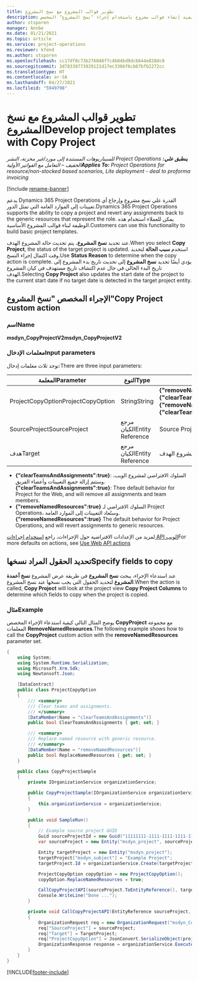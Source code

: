 ```yaml
---
title: تطوير قوالب المشروع مع نسخ المشروع‬
description: يوفر هذا الموضوع معلومات حول كيفية إنشاء قوالب مشروع باستخدام إجراء "نسخ المشروع" المخصص.
author: stsporen
manager: Annbe
ms.date: 01/21/2021
ms.topic: article
ms.service: project-operations
ms.reviewer: kfend
ms.author: stsporen
ms.openlocfilehash: cc17df0c73b276048f7c4b04bd9dc6644e828dc0
ms.sourcegitcommit: 3d78338773929121d17ec3386f6cb67bfb2272cc
ms.translationtype: HT
ms.contentlocale: ar-SA
ms.lasthandoff: 04/27/2021
ms.locfileid: "5949798"
---
```

# <a name="develop-project-templates-with-copy-project"></a><span data-ttu-id="a7c48-103">تطوير قوالب المشروع مع نسخ المشروع‬</span><span class="sxs-lookup"><span data-stu-id="a7c48-103">Develop project templates with Copy Project</span></span>

<span data-ttu-id="a7c48-104">_**ينطبق علي:** ‏‫Project Operations للسيناريوهات المستندة إلى مورد/غير مخزنة‬، ‏‫النشر الخفيف – التعامل مع الفواتير الأولية‬_</span><span class="sxs-lookup"><span data-stu-id="a7c48-104">_**Applies To:** Project Operations for resource/non-stocked based scenarios, Lite deployment - deal to proforma invoicing_</span></span>

[!include [rename-banner](~/includes/cc-data-platform-banner.md)]

<span data-ttu-id="a7c48-105">يدعم Dynamics 365 Project Operations القدرة علي نسخ مشروع وإرجاع أي تعيينات إلى الموارد العامة التي تمثل الدور.</span><span class="sxs-lookup"><span data-stu-id="a7c48-105">Dynamics 365 Project Operations supports the ability to copy a project and revert any assignments back to the generic resources that represent the role.</span></span> <span data-ttu-id="a7c48-106">يمكن للعملاء استخدام هذه الوظيفة لبناء قوالب المشروع الأساسية.</span><span class="sxs-lookup"><span data-stu-id="a7c48-106">Customers can use this functionality to build basic project templates.</span></span>

<span data-ttu-id="a7c48-107">عند تحديد **نسخ المشروع**، يتم تحديث حالة المشروع الهدف.</span><span class="sxs-lookup"><span data-stu-id="a7c48-107">When you select **Copy Project**, the status of the target project is updated.</span></span> <span data-ttu-id="a7c48-108">استخدم **سبب الحالة** لتحديد وقت اكتمال إجراء النسخ.</span><span class="sxs-lookup"><span data-stu-id="a7c48-108">Use **Status Reason** to determine when the copy action is complete.</span></span> <span data-ttu-id="a7c48-109">يؤدي أيضًا تحديد **نسخ المشروع** إلى تحديث تاريخ بدء المشروع إلى تاريخ البدء الحالي في حال عدم اكتشاف تاريخ مستهدف في كيان المشروع الهدف.</span><span class="sxs-lookup"><span data-stu-id="a7c48-109">Selecting **Copy Project** also updates the start date of the project to the current start date if no target date is detected in the target project entity.</span></span>

## <a name="copy-project-custom-action"></a><span data-ttu-id="a7c48-110">الإجراء المخصص "نسخ المشروع"</span><span class="sxs-lookup"><span data-stu-id="a7c48-110">Copy Project custom action</span></span> 

### <a name="name"></a><span data-ttu-id="a7c48-111">اسم</span><span class="sxs-lookup"><span data-stu-id="a7c48-111">Name</span></span> 

<span data-ttu-id="a7c48-112">**msdyn_CopyProjectV2**</span><span class="sxs-lookup"><span data-stu-id="a7c48-112">**msdyn_CopyProjectV2**</span></span>

### <a name="input-parameters"></a><span data-ttu-id="a7c48-113">معلمات الإدخال</span><span class="sxs-lookup"><span data-stu-id="a7c48-113">Input parameters</span></span>
<span data-ttu-id="a7c48-114">توجد ثلاث معلمات إدخال:</span><span class="sxs-lookup"><span data-stu-id="a7c48-114">There are three input parameters:</span></span>

| <span data-ttu-id="a7c48-115">المعلمة‬</span><span class="sxs-lookup"><span data-stu-id="a7c48-115">Parameter</span></span>          | <span data-ttu-id="a7c48-116">النوع</span><span class="sxs-lookup"><span data-stu-id="a7c48-116">Type</span></span>   | <span data-ttu-id="a7c48-117">القيم</span><span class="sxs-lookup"><span data-stu-id="a7c48-117">Values</span></span>                                                   | 
|--------------------|--------|----------------------------------------------------------|
| <span data-ttu-id="a7c48-118">ProjectCopyOption</span><span class="sxs-lookup"><span data-stu-id="a7c48-118">ProjectCopyOption</span></span>  | <span data-ttu-id="a7c48-119">String</span><span class="sxs-lookup"><span data-stu-id="a7c48-119">String</span></span> | <span data-ttu-id="a7c48-120">**{"removeNamedResources":true}** أو **{"clearTeamsAndAssignments":true}**</span><span class="sxs-lookup"><span data-stu-id="a7c48-120">**{"removeNamedResources":true}** or **{"clearTeamsAndAssignments":true}**</span></span> |
| <span data-ttu-id="a7c48-121">SourceProject</span><span class="sxs-lookup"><span data-stu-id="a7c48-121">SourceProject</span></span>      | <span data-ttu-id="a7c48-122">مرجع الكيان</span><span class="sxs-lookup"><span data-stu-id="a7c48-122">Entity Reference</span></span> | <span data-ttu-id="a7c48-123">Source Project</span><span class="sxs-lookup"><span data-stu-id="a7c48-123">Source Project</span></span> |
| <span data-ttu-id="a7c48-124">هدف</span><span class="sxs-lookup"><span data-stu-id="a7c48-124">Target</span></span>             | <span data-ttu-id="a7c48-125">مرجع الكيان</span><span class="sxs-lookup"><span data-stu-id="a7c48-125">Entity Reference</span></span> | <span data-ttu-id="a7c48-126">المشروع الهدف</span><span class="sxs-lookup"><span data-stu-id="a7c48-126">Target Project</span></span> |


- <span data-ttu-id="a7c48-127">**{"clearTeamsAndAssignments":true}**: السلوك الافتراضي لمشروع الويب، وستتم إزالة جميع التعيينات وأعضاء الفريق.</span><span class="sxs-lookup"><span data-stu-id="a7c48-127">**{"clearTeamsAndAssignments":true}**: Thee default behavior for Project for the Web, and will remove all assignments and team members.</span></span>
- <span data-ttu-id="a7c48-128">**{"removeNamedResources":true}** السلوك الافتراضي لـ Project Operations، وستُعاد التعيينات إلى الموارد العامة.</span><span class="sxs-lookup"><span data-stu-id="a7c48-128">**{"removeNamedResources":true}** The default behavior for Project Operations, and will revert assignments to generic resources.</span></span>

<span data-ttu-id="a7c48-129">لمزيد من الإعدادات الافتراضية حول الإجراءات، راجع [استخدام إجراءات API الويب](/powerapps/developer/common-data-service/webapi/use-web-api-actions)</span><span class="sxs-lookup"><span data-stu-id="a7c48-129">For more defaults on actions, see [Use Web API actions](/powerapps/developer/common-data-service/webapi/use-web-api-actions)</span></span>

## <a name="specify-fields-to-copy"></a><span data-ttu-id="a7c48-130">تحديد الحقول المراد نسخها</span><span class="sxs-lookup"><span data-stu-id="a7c48-130">Specify fields to copy</span></span> 
<span data-ttu-id="a7c48-131">عند استدعاء الإجراء، يبحث **نسخ المشروع** في طريقة عرض المشروع **نسخ أعمدة المشروع** لتحديد الحقول التي يجب نسخها عند نسخ المشروع.</span><span class="sxs-lookup"><span data-stu-id="a7c48-131">When the action is called, **Copy Project** will look at the project view **Copy Project Columns** to determine which fields to copy when the project is copied.</span></span>


### <a name="example"></a><span data-ttu-id="a7c48-132">مثال</span><span class="sxs-lookup"><span data-stu-id="a7c48-132">Example</span></span>
<span data-ttu-id="a7c48-133">يوضح المثال التالي كيفية استدعاء الإجراء المخصص **CopyProject** مع مجموعة المعلمات **RemoveNamedResources**.</span><span class="sxs-lookup"><span data-stu-id="a7c48-133">The following example shows how to call the **CopyProject** custom action with the **removeNamedResources** parameter set.</span></span>
```C#
{
    using System;
    using System.Runtime.Serialization;
    using Microsoft.Xrm.Sdk;
    using Newtonsoft.Json;

    [DataContract]
    public class ProjectCopyOption
    {
        /// <summary>
        /// Clear teams and assignments.
        /// </summary>
        [DataMember(Name = "clearTeamsAndAssignments")]
        public bool ClearTeamsAndAssignments { get; set; }

        /// <summary>
        /// Replace named resource with generic resource.
        /// </summary>
        [DataMember(Name = "removeNamedResources")]
        public bool ReplaceNamedResources { get; set; }
    }

    public class CopyProjectSample
    {
        private IOrganizationService organizationService;

        public CopyProjectSample(IOrganizationService organizationService)
        {
            this.organizationService = organizationService;
        }

        public void SampleRun()
        {
            // Example source project GUID
            Guid sourceProjectId = new Guid("11111111-1111-1111-1111-111111111111");
            var sourceProject = new Entity("msdyn_project", sourceProjectId);

            Entity targetProject = new Entity("msdyn_project");
            targetProject["msdyn_subject"] = "Example Project";
            targetProject.Id = organizationService.Create(targetProject);

            ProjectCopyOption copyOption = new ProjectCopyOption();
            copyOption.ReplaceNamedResources = true;

            CallCopyProjectAPI(sourceProject.ToEntityReference(), targetProject.ToEntityReference(), copyOption);
            Console.WriteLine("Done ...");
        }

        private void CallCopyProjectAPI(EntityReference sourceProject, EntityReference TargetProject, ProjectCopyOption projectCopyOption)
        {
            OrganizationRequest req = new OrganizationRequest("msdyn_CopyProjectV2");
            req["SourceProject"] = sourceProject;
            req["Target"] = TargetProject;
            req["ProjectCopyOption"] = JsonConvert.SerializeObject(projectCopyOption);
            OrganizationResponse response = organizationService.Execute(req);
        }
    }
}
```


[!INCLUDE[footer-include](../includes/footer-banner.md)]